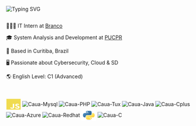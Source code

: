 ![Typing SVG](https://readme-typing-svg.herokuapp.com?font=Fira+Code&pause=1000&color=FFFFFF&background=000000&width=700&lines=%24+Olá,+meu+nome+é+Cau%C3%A3+Matheus)<br> 

##


👨🏻‍💻  IT Intern at [Branco](https://br.linkedin.com/company/brancobrasil) <br>

🎓  System Analysis and Development at [PUCPR](https://.linkedin.com/school/pucproficial/)<br>

📍  Based in Curitiba, Brazil <br>

🖥️  Passionate about Cybersecurity, Cloud & SD <br>

🌎  English Level: C1 (Advanced) <br>

##
<div style="display: inline_block"><br>
  <img align="center" alt="Caua-Js" height="30" width="40" src="https://raw.githubusercontent.com/devicons/devicon/master/icons/javascript/javascript-plain.svg">
  <img align="center" alt="Caua-Mysql" height="30" width="40" src="https://devicon-website.vercel.app/api/mysql/original.svg">
  <img align="center" alt="Caua-PHP" height="30" width="40" src="https://devicon-website.vercel.app/api/php/original.svg">
  <img align="center" alt="Caua-Tux" height="30" width="40" src="https://devicon-website.vercel.app/api/linux/original.svg">
  <img align="center" alt="Caua-Java" height="30" width="40" src="https://devicon-website.vercel.app/api/java/original.svg">
  <img align="center" alt="Caua-Cplus" height="30" width="40" src="https://devicon-website.vercel.app/api/cplusplus/original.svg">
  <img align="center" alt="Caua-Azure" height="30" width="40" src="https://devicon-website.vercel.app/api/azure/original.svg">
  <img align="center" alt="Caua-Redhat" height="30" width="40" src="https://devicon-website.vercel.app/api/redhat/original.svg">
  <img align="center" alt="Caua-Python" height="30" width="40" src="https://raw.githubusercontent.com/devicons/devicon/master/icons/python/python-original.svg">
  <img align="center" alt="Caua-C" height="30" width="40" src="https://devicon-website.vercel.app/api/c/original.svg">
</div>
